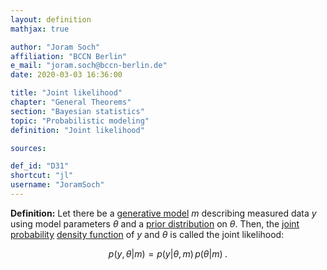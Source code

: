 ```yaml
---
layout: definition
mathjax: true

author: "Joram Soch"
affiliation: "BCCN Berlin"
e_mail: "joram.soch@bccn-berlin.de"
date: 2020-03-03 16:36:00

title: "Joint likelihood"
chapter: "General Theorems"
section: "Bayesian statistics"
topic: "Probabilistic modeling"
definition: "Joint likelihood"

sources:

def_id: "D31"
shortcut: "jl"
username: "JoramSoch"
---
```



**Definition:** Let there be a [generative model](/D/gm) $m$ describing measured data $y$ using model parameters $\theta$ and a [prior distribution](/D/prior) on $\theta$. Then, the [joint probability](/D/prob-joint) [density function](/D/pdf) of $y$ and $\theta$ is called the joint likelihood:

$$ \label{eq:jl}
p(y,\theta|m) = p(y|\theta,m) \, p(\theta|m) \; .
$$